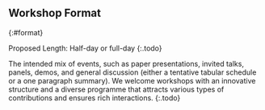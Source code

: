 ## Workshop Format
{:#format}

Proposed Length: Half-day or full-day
{:.todo}

The intended mix of events, such as paper presentations, invited talks, panels, demos, and general discussion (either a tentative tabular schedule or a one paragraph summary).
We welcome workshops with an innovative structure and a diverse programme that attracts various types of contributions and ensures rich interactions.
{:.todo}

